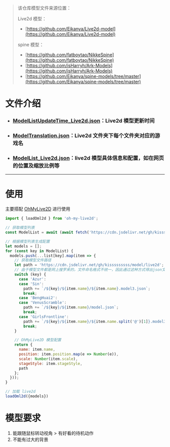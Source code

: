 > 该仓库模型文件来源位置：
>
> Live2d 模型：
>
> - [https://github.com/Eikanya/Live2d-model](https://github.com/Eikanya/Live2d-model)
>
> spine 模型：
>
> - [https://github.com/fatboytao/NikkeSpine](https://github.com/fatboytao/NikkeSpine)
> - [https://github.com/isHarryh/Ark-Models](https://github.com/isHarryh/Ark-Models)
> - [https://github.com/Eikanya/spine-models/tree/master](https://github.com/Eikanya/spine-models/tree/master)

# 文件介绍

- ### [ModelListUpdateTime_Live2d.json](https://github.com/kisssssssss/model/blob/main/ModelListUpdateTime_Live2d.json)：Live2d 模型更新时间

- ### [ModelTranslation.json](https://github.com/kisssssssss/model/blob/main/ModelTranslation.json)：Live2d 文件夹下每个文件夹对应的游戏名

- ### [ModelList_Live2d.json](https://github.com/kisssssssss/model/blob/main/ModelList_Live2d.json)：live2d 模型具体信息和配置，如在网页的位置及缩放比例等

---

# 使用

主要搭配 [OhMyLive2D](https://oml2d.com/) 进行使用

```javascript
import { loadOml2d } from 'oh-my-live2d';

// 获取模型列表
const ModelList = await (await fetch('https://cdn.jsdelivr.net/gh/kisssssssss/model/ModelList_Live2d.json')).json();

// 根据模型列表生成配置
let models = [];
for (const key in ModelList) {
  models.push(...list[key].map(item => {
    // 获取模型文件路径
    let path = 'https://cdn.jsdelivr.net/gh/kisssssssss/model/live2d';
    // 由于模型文件都是网上搜罗来的，文件命名格式不统一，因此通过这种方式得出json文件路径
    switch (key) {
      case 'Azur':
      case 'Sin':
        path += `/${key}/${item.name}/${item.name}.model3.json`;
        break;
      case 'BengHuai2':
      case 'VenusScramble':
        path += `/${key}/${item.name}/model.json`;
        break;
      case 'GirlsFrontline':
        path += `/${key}/${item.name}/${item.name.split('@')[1]}.model3.json`;
        break;
    }

    // OhMyLive2D 模型配置
    return {
      name: item.name,
      position: item.position.map(e => Number(e)),
      scale: Number(item.scale),
      stageStyle: item.stageStyle,
      path
    };
  }));
}

// 加载 live2d
loadOml2d({models})
```

# 模型要求

1. 能跟随鼠标转动视角 > 有好看的待机动作
2. 不能有过大的背景

